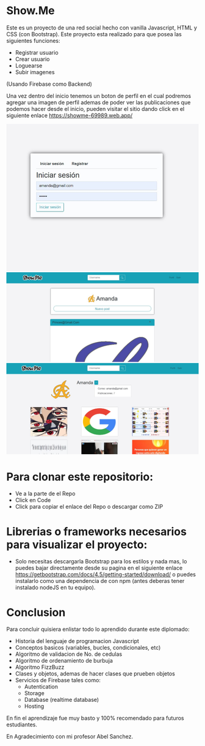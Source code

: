 # Show.Me
Este es un proyecto de una red social hecho con vanilla Javascript, HTML y CSS (con Bootstrap).
Este proyecto esta realizado para que posea las siguientes funciones:

 - Registrar usuario
 - Crear usuario
 - Loguearse
 - Subir imagenes

(Usando Firebase como Backend)

Una vez dentro del inicio tenemos un boton de perfil en el cual podremos agregar una imagen de perfil
ademas de poder ver las publicaciones que podemos hacer desde el inicio, pueden visitar el sitio dando
click en el siguiente enlace https://showme-69989.web.app/

![Inicio](https://github.com/SensationalBug/Proyecto_Final_Diplomado/blob/master/login.jpg)
![Inicio](https://github.com/SensationalBug/Proyecto_Final_Diplomado/blob/master/inicio.jpg)
![Inicio](https://github.com/SensationalBug/Proyecto_Final_Diplomado/blob/master/perfil.jpg)

# Para clonar este repositorio:

 - Ve a la parte de el Repo
 - Click en Code 
 - Click para copiar el enlace del Repo o descargar como ZIP

# Librerias o frameworks necesarios para visualizar el proyecto:

 - Solo necesitas descargarla Bootstrap para los estilos y nada mas,
  lo puedes bajar directamente desde su pagina en el siguiente enlace
  https://getbootstrap.com/docs/4.5/getting-started/download/ o puedes
  instalarlo como una dependencia de con npm (antes deberas tener instalado
  nodeJS en tu equipo).
 
# Conclusion

Para concluir quisiera enlistar todo lo aprendido durante este diplomado:

 - Historia del lenguaje de programacion Javascript
 - Conceptos basicos (variables, bucles, condicionales, etc)
 - Algoritmo de validacion de No. de cedulas
 - Algoritmo de ordenamiento de burbuja
 - Algoritmo FizzBuzz
 - Clases y objetos, ademas de hacer clases que prueben objetos
 - Servicios de Firebase tales como:
    - Autentication
    - Storage
    - Database (realtime database)
    - Hosting
    
En fin el aprendizaje fue muy basto y 100% recomendado para futuros estudiantes.

En Agradecimiento con mi profesor Abel Sanchez.

